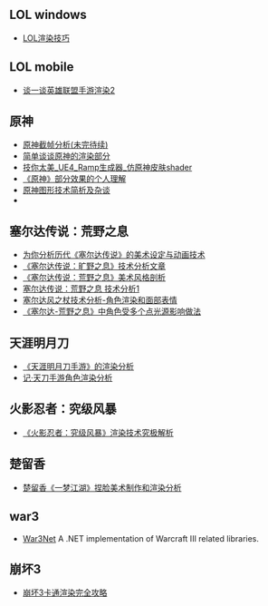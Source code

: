 ## LOL windows
- [LOL渲染技巧](https://technology.riotgames.com/tags/performance)
## LOL mobile
- [谈一谈英雄联盟手游渲染2](https://zhuanlan.zhihu.com/p/286836840)
## 原神
- [原神截帧分析(未完待续)](https://zhuanlan.zhihu.com/p/272495627)
- [简单谈谈原神的渲染部分](https://zhuanlan.zhihu.com/p/259589537)
- [技你太美_UE4_Ramp生成器_仿原神皮肤shader](https://zhuanlan.zhihu.com/p/248998437)
- [《原神》部分效果的个人理解](https://zhuanlan.zhihu.com/p/246531456)
- [原神图形技术简析及杂谈](https://zhuanlan.zhihu.com/p/260824391)
- [](https://www.bilibili.com/video/BV1pt411w7jX)
## 塞尔达传说：荒野之息
- [为你分析历代《塞尔达传说》的美术设定与动画技术](https://www.taptap.com/topic/2604022?region=jp)
- [《塞尔达传说：旷野之息》技术分析文章](https://www.bilibili.com/read/cv3239418)
- [《塞尔达传说：荒野之息》美术风格剖析](https://zhuanlan.zhihu.com/p/25328476)
- [塞尔达传说：荒野之息 技术分析1](https://zhuanlan.zhihu.com/p/25662588)
- [塞尔达风之杖技术分析-角色渲染和面部表情](https://zhuanlan.zhihu.com/p/26140321)
- [《塞尔达-荒野之息》中角色受多个点光源影响做法](http://walkingfat.com/%E3%80%8A%E5%A1%9E%E5%B0%94%E8%BE%BE-%E8%8D%92%E9%87%8E%E4%B9%8B%E6%81%AF%E3%80%8B%E4%B8%AD%E8%A7%92%E8%89%B2%E5%8F%97%E5%A4%9A%E4%B8%AA%E7%82%B9%E5%85%89%E6%BA%90%E5%BD%B1%E5%93%8D%E5%81%9A%E6%B3%95/?tdsourcetag=s_pcqq_aiomsg)
## 天涯明月刀
- [《天涯明月刀手游》的渲染分析](https://zhuanlan.zhihu.com/p/266850390)
- [记·天刀手游角色渲染分析](https://zhuanlan.zhihu.com/p/295347623)
## 火影忍者：究级风暴
- [《火影忍者：究级风暴》渲染技术究极解析](https://gameinstitute.qq.com/community/detail/106712)
## 楚留香
- [楚留香《一梦江湖》捏脸美术制作和渲染分析](https://zhuanlan.zhihu.com/p/76979718)
## war3
- [War3Net](https://github.com/Drake53/War3Net) A .NET implementation of Warcraft III related libraries.
## 崩坏3
- [崩坏3卡通渲染完全攻略](https://www.bilibili.com/video/BV1pt411w7jX)